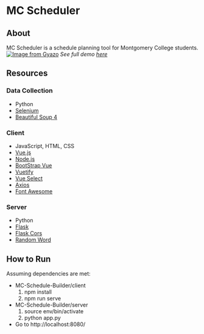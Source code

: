 # MC Scheduler
## About
MC Scheduler is a schedule planning tool for Montgomery College students.
[![Image from Gyazo](https://i.gyazo.com/7bde541b4201b1b455af715850e44981.gif)](https://gyazo.com/7bde541b4201b1b455af715850e44981)
*See full demo [here](https://youtu.be/GysXWyvl6II)*
## Resources
### Data Collection
- Python
- [Selenium](https://pypi.org/project/selenium/)
- [Beautiful Soup 4](https://pypi.org/project/beautifulsoup4/)
### Client
- JavaScript, HTML, CSS
- [Vue.js](https://vuejs.org/)
- [Node.js](https://nodejs.org/en/)
- [BootStrap Vue](https://bootstrap-vue.org/)
- [Vuetify](https://vuetifyjs.com/en/)
- [Vue Select](https://vue-select.org/)
- [Axios](https://www.npmjs.com/package/axios)
- [Font Awesome](https://fontawesome.com/)
### Server
- Python
- [Flask](https://pypi.org/project/Flask/)
- [Flask Cors](https://flask-cors.readthedocs.io/en/latest/)
- [Random Word](https://pypi.org/project/Random-Word/)
## How to Run
Assuming dependencies are met:
- MC-Schedule-Builder/client
  1. npm install
  2. npm run serve
- MC-Schedule-Builder/server
  1. source env/bin/activate
  2. python app.py
- Go to http://localhost:8080/
